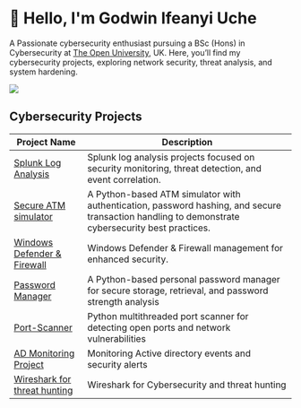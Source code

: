 # 👋 Hello, I'm Godwin Ifeanyi Uche


A Passionate cybersecurity enthusiast pursuing a BSc (Hons) in Cybersecurity at [The Open University](https://www.open.ac.uk), UK.  Here, you’ll find my cybersecurity projects, exploring network security, threat analysis, and system hardening.

<a href="https://www.linkedin.com/in/godwin-ifeanyi-uche/"><img src="https://img.shields.io/badge/-LinkedIn-0072b1?&style=for-the-badge&logo=linkedin&logoColor=white" /></a>


##  Cybersecurity Projects

| Project Name                                         | Description                                                   |
|------------------------------------------------------|---------------------------------------------------------------|
| [Splunk Log Analysis](https://github.com/Godwinsec/Splunk-SIEM-Log-Analysis-Projects)                 | Splunk log analysis projects focused on security monitoring, threat detection, and event correlation.      |
| [Secure ATM simulator](https://github.com/Godwinsec/Secure-ATM-Machine-Simulator)     | A Python-based ATM simulator with authentication, password hashing, and secure transaction handling to demonstrate cybersecurity best practices.
| [Windows Defender & Firewall](https://github.com/Godwinsec/Secure-ATM-Machine-Simulator)     | Windows Defender & Firewall management for enhanced security.
| [Password Manager](https://github.com/Godwinsec/Password-Manager)     | A Python-based personal password manager for secure storage, retrieval, and password strength analysis
| [Port-Scanner](https://github.com/Godwinsec/Basic-Port-Scanner)     | Python multithreaded port scanner for detecting open ports and network vulnerabilities
| [AD Monitoring Project](https://github.com/Godwinsec/Active-Directory-Monitoring-Projects)     | Monitoring Active directory events and security alerts
| [Wireshark for threat hunting](https://github.com/Godwinsec/Active-Directory-Monitoring-Projects)     | Wireshark for Cybersecurity and threat hunting





